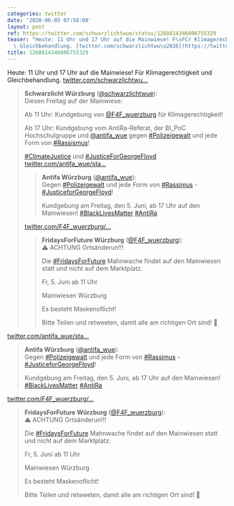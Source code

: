 ```yaml
---
categories: twitter
date: '2020-06-05 07:58:08'
layout: post
ref: https://twitter.com/schwarzlichtwue/status/1268814346806755329
teaser: "Heute: 11 Uhr und 17 Uhr auf die Mainwiese! F\xFCr Klimagerechtigkeit und\
  \ Gleichbehandlung. [twitter.com/schwarzlichtwu\u2026](https://twitter.com/schwarzlichtwue/status/1268297413900582921)"
title: 1268814346806755329
---
```

Heute: 11 Uhr und 17 Uhr auf die Mainwiese! Für Klimagerechtigkeit und Gleichbehandlung. [twitter.com/schwarzlichtwu…](https://twitter.com/schwarzlichtwue/status/1268297413900582921)
> <b>Schwarzlicht Würzburg</b> ([@schwarzlichtwue](https://twitter.com/schwarzlichtwue)):  
>Diesen Freitag auf der Mainwiese:  
>  
>Ab 11 Uhr: Kundgebung von [@F4F_wuerzburg](https://twitter.com/F4F_wuerzburg) für Klimagerechtigkeit!  
>  
>Ab 17 Uhr: Kundgebung vom AntiRa-Referat, der BI_PoC Hochschulgruppe und [@antifa_wue](https://twitter.com/antifa_wue) gegen [#Polizeigewalt](/t/polizeigewalt) und jede Form von [#Rassismus](/t/rassismus)!  
>  
>  
>  
>[#ClimateJustice](/t/climatejustice) und [#JusticeForGeorgeFloyd](/t/justiceforgeorgefloyd)   
>[twitter.com/antifa_wue/sta…](https://twitter.com/antifa_wue/status/1268170861758070784?s=19)  
>> <b>Antifa Würzburg</b> ([@antifa_wue](https://twitter.com/antifa_wue)):    
>>Gegen [#Polizeigewalt](/t/polizeigewalt) und jede Form von [#Rassimus](/t/rassimus) - [#JusticeforGeorgeFloyd](/t/justiceforgeorgefloyd)!    
>>    
>>    
>>    
>>Kundgebung am Freitag, den 5. Juni, ab 17 Uhr auf den Mainwiesen! [#BlackLivesMatter](/t/blacklivesmatter) [#AntiRa](/t/antira)     
>  
>  
>[twitter.com/F4F_wuerzburg/…](https://twitter.com/F4F_wuerzburg/status/1268279703527358466?s=19)  
>> <b>FridaysForFuture Würzburg</b> ([@F4F_wuerzburg](https://twitter.com/F4F_wuerzburg)):    
>>⚠️ ACHTUNG Ortsänderun!!!    
>>    
>>    
>>    
>>Die [#FridaysForFuture](/t/fridaysforfuture) Mahnwache findet auf den Mainwiesen statt und nicht auf dem Marktplatz.    
>>    
>>    
>>    
>>Fr, 5. Juni ab 11 Uhr    
>>    
>>Mainwiesen Würzburg     
>>    
>>Es besteht Maskenoflicht!    
>>    
>>    
>>    
>>Bitte Teilen und retweeten, damit alle am richtigen Ort sind! 🔁     
>  
>  


[twitter.com/antifa_wue/sta…](https://twitter.com/antifa_wue/status/1268170861758070784?s=19)
> <b>Antifa Würzburg</b> ([@antifa_wue](https://twitter.com/antifa_wue)):  
>Gegen [#Polizeigewalt](/t/polizeigewalt) und jede Form von [#Rassimus](/t/rassimus) - [#JusticeforGeorgeFloyd](/t/justiceforgeorgefloyd)!  
>  
>  
>  
>Kundgebung am Freitag, den 5. Juni, ab 17 Uhr auf den Mainwiesen! [#BlackLivesMatter](/t/blacklivesmatter) [#AntiRa](/t/antira)   


[twitter.com/F4F_wuerzburg/…](https://twitter.com/F4F_wuerzburg/status/1268279703527358466?s=19)
> <b>FridaysForFuture Würzburg</b> ([@F4F_wuerzburg](https://twitter.com/F4F_wuerzburg)):  
>⚠️ ACHTUNG Ortsänderun!!!  
>  
>  
>  
>Die [#FridaysForFuture](/t/fridaysforfuture) Mahnwache findet auf den Mainwiesen statt und nicht auf dem Marktplatz.  
>  
>  
>  
>Fr, 5. Juni ab 11 Uhr  
>  
>Mainwiesen Würzburg   
>  
>Es besteht Maskenoflicht!  
>  
>  
>  
>Bitte Teilen und retweeten, damit alle am richtigen Ort sind! 🔁   

